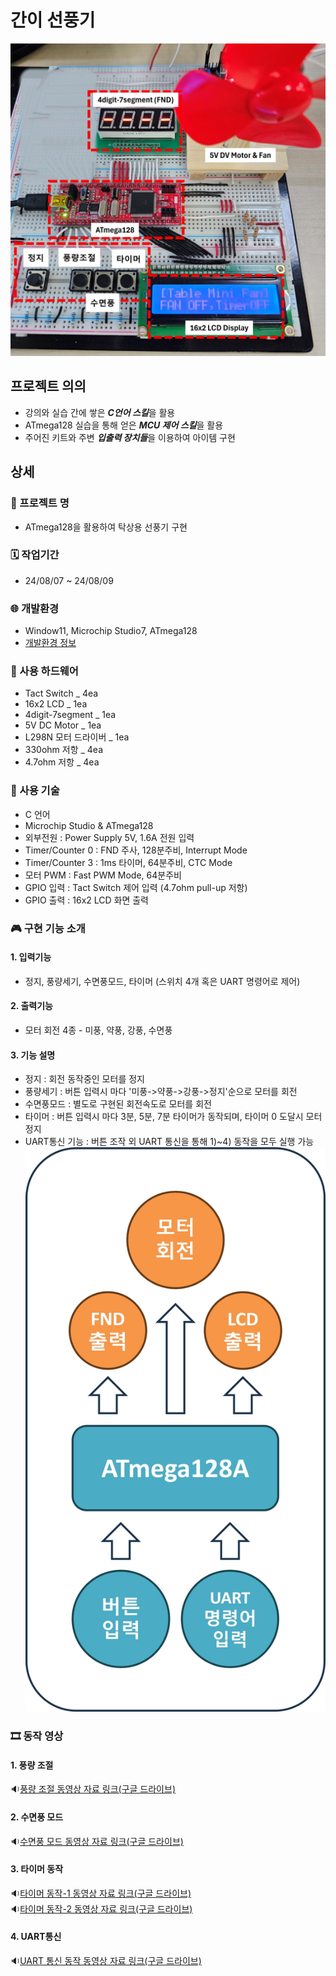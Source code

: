 # 간이 선풍기
![alt text](images/ItemLayout.jpg)

## 프로젝트 의의
- 강의와 실습 간에 쌓은 ***C언어 스킬***을 활용
- ATmega128 실습을 통해 얻은 ***MCU 제어 스킬***을 활용
- 주어진 키트와 주변 ***입출력 장치들***을 이용하여 아이템 구현

## 상세
### 🔖 프로젝트 명
- ATmega128을 활용하여 탁상용 선풍기 구현
### 🗓️ 작업기간 
- 24/08/07 ~ 24/08/09
### 🌐 개발환경
- Window11, Microchip Studio7, ATmega128
- [개발환경 정보](source/README.md)
### 🧰 사용 하드웨어
- Tact Switch _ 4ea 
- 16x2 LCD _ 1ea
- 4digit-7segment _ 1ea
- 5V DC Motor _ 1ea
- L298N 모터 드라이버 _ 1ea
- 330ohm 저항 _ 4ea
- 4.7ohm 저항 _ 4ea
### 🔧 사용 기술
- C 언어
- Microchip Studio & ATmega128
- 외부전원 : Power Supply 5V, 1.6A 전원 입력
- Timer/Counter 0 : FND 주사, 128분주비, Interrupt Mode
- Timer/Counter 3 : 1ms 타이머, 64분주비, CTC Mode
- 모터 PWM : Fast PWM Mode, 64분주비
- GPIO 입력 : Tact Switch 제어 입력 (4.7ohm pull-up 저항)
- GPIO 출력 : 16x2 LCD 화면 출력

### 🎮 구현 기능 소개
#### 1. 입력기능
- 정지, 풍량세기, 수면풍모드, 타이머 (스위치 4개 혹은 UART 명령어로 제어)
#### 2. 출력기능
- 모터 회전 4종 - 미풍, 약풍, 강풍, 수면풍
#### 3. 기능 설명
- 정지 : 회전 동작중인 모터를 정지
- 풍량세기 : 버튼 입력시 마다 '미풍->약풍->강풍->정지'순으로 모터를 회전
- 수면풍모드 : 별도로 구현된 회전속도로 모터를 회전
- 타이머 : 버튼 입력시 마다 3분, 5분, 7분 타이머가 동작되며, 타이머 0 도달시 모터 정지
- UART통신 기능 : 버튼 조작 외 UART 통신을 통해 1)~4) 동작을 모두 실행 가능
![시스템 입출력 다이어그램](images/diagram_1.jpg)

### 🎞️ 동작 영상
#### 1. 풍량 조절
🔉[풍량 조절 동영상 자료 링크(구글 드라이브)](https://drive.google.com/file/d/19gs8P7-rFppB3NFqyos_73Lbha8Nv4Pf/view?usp=drive_link)

#### 2. 수면풍 모드
🔉[수면풍 모드 동영상 자료 링크(구글 드라이브)](https://drive.google.com/file/d/1e0WeKtBZaEqR37X7nsCfFT9qKvAtpIsK/view?usp=drive_link)

#### 3. 타이머 동작
🔉[타이머 동작-1 동영상 자료 링크(구글 드라이브)](https://drive.google.com/file/d/1WmR8FfHMreME-Ovb0nZ2_zkEwWD9evsF/view?usp=drive_link) <br>
🔉[타이머 동작-2 동영상 자료 링크(구글 드라이브)](https://drive.google.com/file/d/1PacNfjfUu3x1u2CaEsdSU4F3SoVpaPpE/view?usp=drive_link)

#### 4. UART통신
🔉[UART 통신 동작 동영상 자료 링크(구글 드라이브)](https://drive.google.com/file/d/1hH6_jKAAv3nEyMdFPuyqLNhV4jterKDz/view?usp=drive_link)